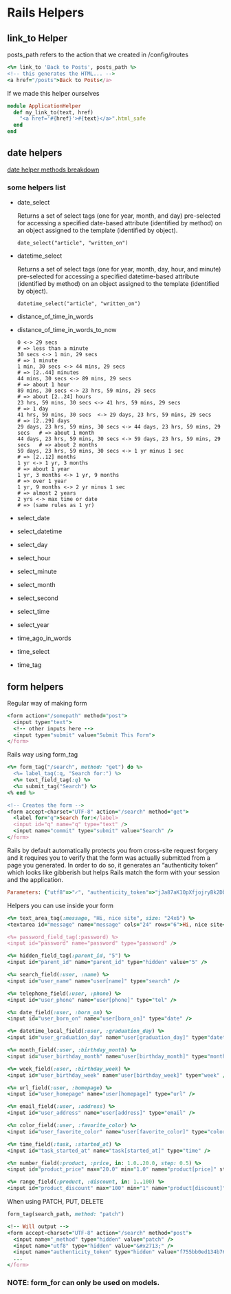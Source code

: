 # Rails Helpers

## link_to Helper

posts_path refers to the action that we created in /config/routes
```ruby
<%= link_to 'Back to Posts', posts_path %>
<!-- this generates the HTML... -->
<a href="/posts">Back to Posts</a>
```

If we made this helper ourselves

```ruby
module ApplicationHelper
  def my_link_to(text, href)
    "<a href='#{href}'>#{text}</a>".html_safe
  end
end
```

## date helpers

[date helper methods breakdown](https://github.com/rails/rails/blob/2c97fbf6503c9199f3fe5ed06222e7226dc6fcd9/actionview/lib/action_view/helpers/date_helper.rb#L440)

### some helpers list
  - date_select

      Returns a set of select tags (one for year, month, and day) pre-selected for accessing a specified date-based attribute (identified by method) on an object assigned to the template (identified by object).
      ```
      date_select("article", "written_on")
      ```

  - datetime_select

      Returns a set of select tags (one for year, month, day, hour, and minute) pre-selected for accessing a specified datetime-based attribute (identified by method) on an object assigned to the template (identified by object).
      ```
      datetime_select("article", "written_on")
      ```

  - distance_of_time_in_words
  - distance_of_time_in_words_to_now
      ```
      0 <-> 29 secs                                                             # => less than a minute
      30 secs <-> 1 min, 29 secs                                                # => 1 minute
      1 min, 30 secs <-> 44 mins, 29 secs                                       # => [2..44] minutes
      44 mins, 30 secs <-> 89 mins, 29 secs                                     # => about 1 hour
      89 mins, 30 secs <-> 23 hrs, 59 mins, 29 secs                             # => about [2..24] hours
      23 hrs, 59 mins, 30 secs <-> 41 hrs, 59 mins, 29 secs                     # => 1 day
      41 hrs, 59 mins, 30 secs  <-> 29 days, 23 hrs, 59 mins, 29 secs           # => [2..29] days
      29 days, 23 hrs, 59 mins, 30 secs <-> 44 days, 23 hrs, 59 mins, 29 secs   # => about 1 month
      44 days, 23 hrs, 59 mins, 30 secs <-> 59 days, 23 hrs, 59 mins, 29 secs   # => about 2 months
      59 days, 23 hrs, 59 mins, 30 secs <-> 1 yr minus 1 sec                    # => [2..12] months
      1 yr <-> 1 yr, 3 months                                                   # => about 1 year
      1 yr, 3 months <-> 1 yr, 9 months                                         # => over 1 year
      1 yr, 9 months <-> 2 yr minus 1 sec                                       # => almost 2 years
      2 yrs <-> max time or date                                                # => (same rules as 1 yr)
      ```


  - select_date
  - select_datetime
  - select_day
  - select_hour
  - select_minute
  - select_month
  - select_second
  - select_time
  - select_year

  - time_ago_in_words
  - time_select
  - time_tag


  ## form helpers

  Regular way of making form
  ```ruby
  <form action="/somepath" method="post">
    <input type="text">
    <!-- other inputs here -->
    <input type="submit" value="Submit This Form">
  </form>
  ```

  Rails way using form_tag
  ```ruby
  <%= form_tag("/search", method: "get") do %>
    <%= label_tag(:q, "Search for:") %>
    <%= text_field_tag(:q) %>
    <%= submit_tag("Search") %>
  <% end %>

  <!-- Creates the form -->
  <form accept-charset="UTF-8" action="/search" method="get">
    <label for="q">Search for:</label>
    <input id="q" name="q" type="text" />
    <input name="commit" type="submit" value="Search" />
  </form>
  ```

  Rails by default automatically protects you from cross-site request forgery and it requires you to verify that the form was actually submitted from a page you generated. In order to do so, it generates an “authenticity token” which looks like gibberish but helps Rails match the form with your session and the application.
  ```ruby
  Parameters: {"utf8"=>"✓", "authenticity_token"=>"jJa87aK1OpXfjojryBk2Db6thv0K3bSZeYTuW8hF4Ns=", "user"=>{"first_name"=>"foo","last_name"=>"bar","email"=>"foo@bar.com"}, "commit"=>"Submit Form"}
  ```

  Helpers you can use inside your form
  ```ruby
  <%= text_area_tag(:message, "Hi, nice site", size: "24x6") %>
  <textarea id="message" name="message" cols="24" rows="6">Hi, nice site</textarea>

  <%= password_field_tag(:password) %>
  <input id="password" name="password" type="password" />

  <%= hidden_field_tag(:parent_id, "5") %>
  <input id="parent_id" name="parent_id" type="hidden" value="5" />

  <%= search_field(:user, :name) %>
  <input id="user_name" name="user[name]" type="search" />

  <%= telephone_field(:user, :phone) %>
  <input id="user_phone" name="user[phone]" type="tel" />

  <%= date_field(:user, :born_on) %>
  <input id="user_born_on" name="user[born_on]" type="date" />

  <%= datetime_local_field(:user, :graduation_day) %>
  <input id="user_graduation_day" name="user[graduation_day]" type="datetime-local" />

  <%= month_field(:user, :birthday_month) %>
  <input id="user_birthday_month" name="user[birthday_month]" type="month" />

  <%= week_field(:user, :birthday_week) %>
  <input id="user_birthday_week" name="user[birthday_week]" type="week" />

  <%= url_field(:user, :homepage) %>
  <input id="user_homepage" name="user[homepage]" type="url" />

  <%= email_field(:user, :address) %>
  <input id="user_address" name="user[address]" type="email" />

  <%= color_field(:user, :favorite_color) %>
  <input id="user_favorite_color" name="user[favorite_color]" type="color" value="#000000" />

  <%= time_field(:task, :started_at) %>
  <input id="task_started_at" name="task[started_at]" type="time" />

  <%= number_field(:product, :price, in: 1.0..20.0, step: 0.5) %>
  <input id="product_price" max="20.0" min="1.0" name="product[price]" step="0.5" type="number" />

  <%= range_field(:product, :discount, in: 1..100) %>
  <input id="product_discount" max="100" min="1" name="product[discount]" type="range" />
  ```

  When using PATCH, PUT, DELETE
  ```ruby
  form_tag(search_path, method: "patch")

  <!-- Will output -->
  <form accept-charset="UTF-8" action="/search" method="post">
    <input name="_method" type="hidden" value="patch" />
    <input name="utf8" type="hidden" value="&#x2713;" />
    <input name="authenticity_token" type="hidden" value="f755bb0ed134b76c432144748a6d4b7a7ddf2b71" />
    ...
  </form>
  ```

  ### NOTE: form_for can only be used on models.





